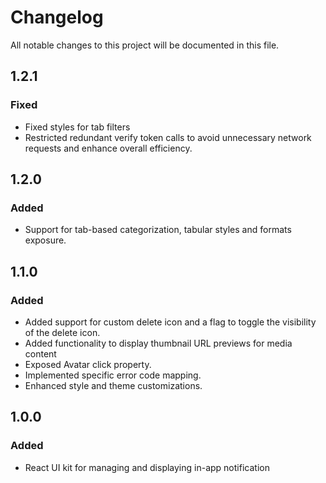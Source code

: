# Changelog

All notable changes to this project will be documented in this file.

## 1.2.1

### Fixed

- Fixed styles for tab filters
- Restricted redundant verify token calls to avoid unnecessary network requests and enhance overall efficiency.

## 1.2.0

### Added

- Support for tab-based categorization, tabular styles and formats exposure.

## 1.1.0

### Added

- Added support for custom delete icon and a flag to toggle the visibility of the delete icon.
- Added functionality to display thumbnail URL previews for media content
- Exposed Avatar click property.
- Implemented specific error code mapping.
- Enhanced style and theme customizations. 


## 1.0.0 

### Added

- React UI kit for managing and displaying in-app notification

